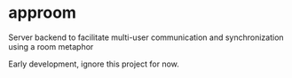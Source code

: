 # approom
Server backend to facilitate multi-user communication and synchronization using a room metaphor

Early development, ignore this project for now.
